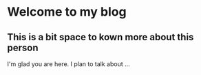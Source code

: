 # Welcome to my blog

## This is a bit space to kown more about this person

I'm glad you are here. I plan to talk about ...
